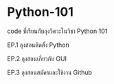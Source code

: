 # Python-101
code ที่เรียนกับลุงวิศวะในวิชา Python 101


EP.1 ลุงสอนติดตั้ง Python

EP.2 ลุงสอนเกี่ยวกับ GUI

EP.3 ลุงสอนสมัครและใช้งาน Github
